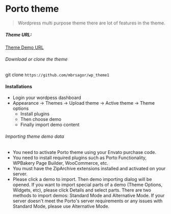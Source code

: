 # Porto theme
> Wordpress multi purpose theme there are lot of features in the theme.

##### Theme URL:
[Theme Demo URL](https://themeforest.net/item/porto-responsive-wordpress-ecommerce-theme/9207399)

###### Download or clone the theme
git clone ```https://github.com/mbrsagor/wp_theme1```

#### Installations
- Login your wordpess dashboard
- Appearance -> Themes -> Upload theme
-> Active theme
-> Theme options 
    - Install plugins
    - Then choose demo
    - Finally import demo content

###### Importing theme demo data
- You need to activate Porto theme using your Envato purchase code.
- You need to install required plugins such as Porto Functionality, WPBakery Page Builder, WooCommerce, etc.
- You must have the ZipArchive extensions installed and activated on your server.
- Please click a demo to import. Then demo importing dialog will be opened.
If you want to import special parts of a demo (Theme Options, Widgets, etc), please click Details and select parts.
There are two methods to import demos: Standard Mode and Alternative Mode.
If your server doesn't meet the Porto's server requirements or any issues with Standard Mode, please use Alternative Mode.

[](https://res.cloudinary.com/mbrsagor/image/upload/v1599717715/demo_importer_vclci9.jpg)
